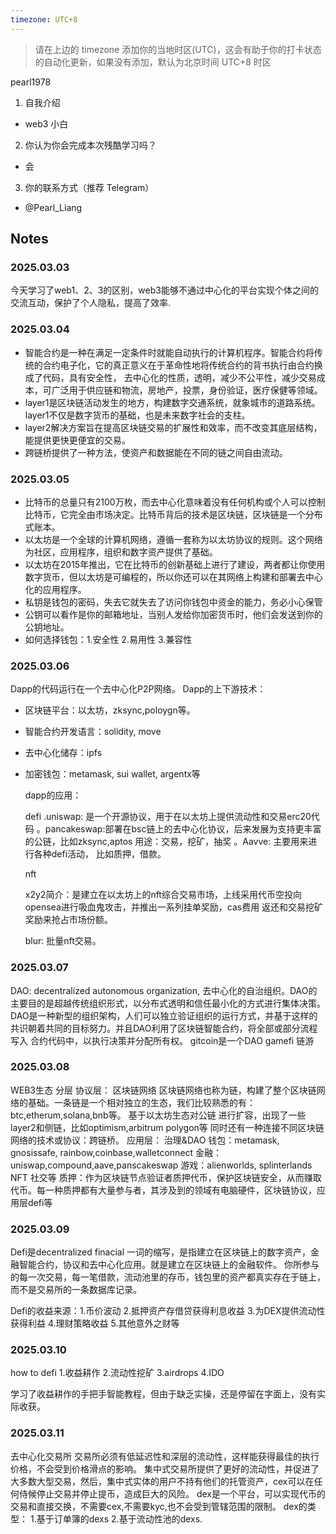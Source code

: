 ```yaml
---
timezone: UTC+8
---
```


> 请在上边的 timezone 添加你的当地时区(UTC)，这会有助于你的打卡状态的自动化更新，如果没有添加，默认为北京时间 UTC+8 时区



pearl1978
1. 自我介绍
  - web3 小白

    
2. 你认为你会完成本次残酷学习吗？
  - 会
3. 你的联系方式（推荐 Telegram）
  - @Pearl_Liang

## Notes

<!-- Content_START -->

### 2025.03.03
今天学习了web1、2、3的区别，web3能够不通过中心化的平台实现个体之间的交流互动，保护了个人隐私，提高了效率.

### 2025.03.04

- 智能合约是一种在满足一定条件时就能自动执行的计算机程序。智能合约将传统的合约电子化，它的真正意义在于革命性地将传统合约的背书执行由合约换成了代码，具有安全性，
  去中心化的性质，透明，减少不公平性，减少交易成本，可广泛用于供应链和物流，房地产，投票，身份验证，医疗保健等领域。
- layer1是区块链活动发生的地方，构建数字交通系统，就象城市的道路系统。layer1不仅是数字货币的基础，也是未来数字社会的支柱。
- layer2解决方案旨在提高区块链交易的扩展性和效率，而不改变其底层结构，能提供更快更便宜的交易。
- 跨链桥提供了一种方法，使资产和数据能在不同的链之间自由流动。


### 2025.03.05
- 比特币的总量只有2100万枚，而去中心化意味着没有任何机构或个人可以控制比特币，它完全由市场决定。比特币背后的技术是区块链，区块链是一个分布式账本。
- 以太坊是一个全球的计算机网络，遵循一套称为以太坊协议的规则。这个网络为社区，应用程序，组织和数字资产提供了基础。
- 以太坊在2015年推出，它在比特币的创新基础上进行了建设，两者都让你使用数字货币，但以太坊是可编程的，所以你还可以在其网络上构建和部署去中心化的应用程序。
- 私钥是钱包的密码，失去它就失去了访问你钱包中资金的能力，务必小心保管
- 公钥可以看作是你的邮箱地址，当别人发给你加密货币时，他们会发送到你的公钥地址。
- 如何选择钱包：1.安全性 2.易用性 3.兼容性

### 2025.03.06

Dapp的代码运行在一个去中心化P2P网络。
Dapp的上下游技术：
- 区块链平台：以太坊，zksync,poloygn等。
- 智能合约开发语言：solidity, move
- 去中心化储存：ipfs
- 加密钱包：metamask, sui wallet, argentx等

  dapp的应用：

  defi
  .uniswap: 是一个开源协议，用于在以太坊上提供流动性和交易erc20代码
  。pancakeswap:部署在bsc链上的去中心化协议，后来发展为支持更丰富的公链，比如zksync,aptos 用途：交易，挖矿，抽奖
  。Aavve: 主要用来进行各种defi活动， 比如质押，借款。

  nft

  x2y2简介：是建立在以太坊上的nft综合交易市场，上线采用代币空投向opensea进行吸血鬼攻击，并推出一系列挂单奖励，cas费用
  返还和交易挖矿奖励来抢占市场份额。

  blur: 批量nft交易。

### 2025.03.07
 DAO: decentralized autonomous organization, 去中心化的自治组织。DAO的主要目的是超越传统组织形式，以分布式透明和信任最小化的方式进行集体决策。
      DAO是一种新型的组织架构，人们可以独立验证组织的运行方式，并基于这样的共识朝着共同的目标努力。并且DAO利用了区块链智能合约，将全部或部分流程写入
      合约代码中，以执行决策并分配所有权。
      gitcoin是一个DAO
      gamefi 链游
### 2025.03.08
 WEB3生态
 分层
 协议层：
 区块链网络
 区块链网络也称为链，构建了整个区块链网络的基础。一条链是一个相对独立的生态，我们比较熟悉的有：btc,etherum,solana,bnb等。 基于以太坊生态对公链
 进行扩容，出现了一些layer2和侧链，比如optimism,arbitrum polygon等
 同时还有一种连接不同区块链网络的技术或协议：跨链桥。
 应用层：
 治理&DAO
 钱包：metamask, gnosissafe, rainbow,coinbase,walletconnect
 金融：uniswap,compound,aave,panscakeswap
 游戏：alienworlds, splinterlands
 NFT
 社交等
 质押：作为区块链节点验证者质押代币，保护区块链安全，从而赚取代币。每一种质押都有大量参与者，其涉及到的领域有电脑硬件，区块链协议，应用层defi等
### 2025.03.09
 Defi是decentralized finacial 一词的缩写，是指建立在区块链上的数字资产，金融智能合约，协议和去中心化应用。就是建立在区块链上的金融软件。
 你所参与的每一次交易，每一笔借款，流动池里的存币，钱包里的资产都真实存在于链上，而不是交易所的一条数据库记录。

 Defi的收益来源：1.币价波动 2.抵押资产存借贷获得利息收益 3.为DEX提供流动性获得利益 4.理财策略收益 5.其他意外之财等
### 2025.03.10
 how to defi
 1.收益耕作
 2.流动性挖矿
 3.airdrops
 4.IDO

  学习了收益耕作的手把手智能教程，但由于缺乏实操，还是停留在字面上，没有实际收获。
### 2025.03.11
 去中心化交易所
 交易所必须有低延迟性和深层的流动性，这样能获得最佳的执行价格，不会受到价格滑点的影响。
 集中式交易所提供了更好的流动性，并促进了大多数大型交易，然后，集中式实体的用户不持有他们的托管资产，cex可以在任何侍候停止交易并停止提币，造成巨大的风险。
 dex是一个平台，可以实现代币的交易和直接交换，不需要cex,不需要kyc,也不会受到管辖范围的限制。
 dex的类型：
 1.基于订单簿的dexs
 2.基于流动性池的dexs.
  
  
<!-- Content_END -->
